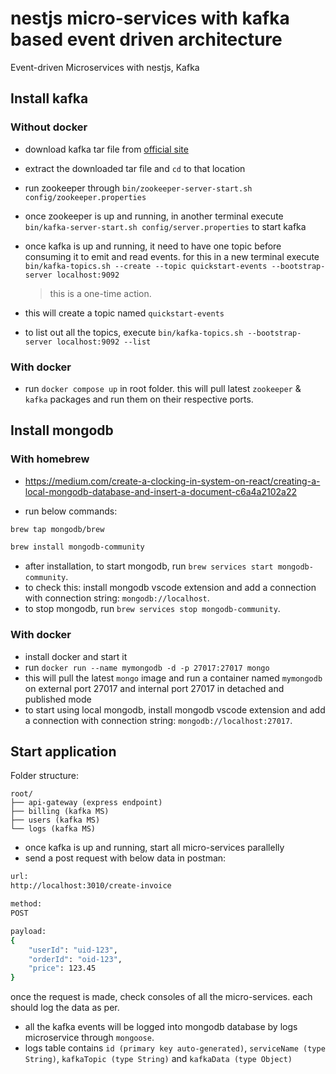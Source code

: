 # nestjs micro-services with kafka based event driven architecture

Event-driven Microservices with nestjs, Kafka

## Install kafka

### Without docker

- download kafka tar file from [official site](https://kafka.apache.org/documentation/#quickstart)
- extract the downloaded tar file and `cd` to that location
- run zookeeper through `bin/zookeeper-server-start.sh config/zookeeper.properties`
- once zookeeper is up and running, in another terminal execute `bin/kafka-server-start.sh config/server.properties` to start kafka
- once kafka is up and running, it need to have one topic before consuming it to emit and read events. for this in a new terminal execute `bin/kafka-topics.sh --create --topic quickstart-events --bootstrap-server localhost:9092`

  > this is a one-time action.

- this will create a topic named `quickstart-events`
- to list out all the topics, execute `bin/kafka-topics.sh --bootstrap-server localhost:9092 --list`

### With docker

- run `docker compose up` in root folder. this will pull latest `zookeeper` & `kafka` packages and run them on their respective ports.

## Install mongodb

### With homebrew

- https://medium.com/create-a-clocking-in-system-on-react/creating-a-local-mongodb-database-and-insert-a-document-c6a4a2102a22

- run below commands:

```bash
brew tap mongodb/brew
```

```bash
brew install mongodb-community
```

- after installation, to start mongodb, run `brew services start mongodb-community`.
- to check this: install mongodb vscode extension and add a connection with connection string: `mongodb://localhost`.
- to stop mongodb, run `brew services stop mongodb-community`.

### With docker

- install docker and start it
- run `docker run --name mymongodb -d -p 27017:27017 mongo`
- this will pull the latest `mongo` image and run a container named `mymongodb` on external port 27017 and internal port 27017 in detached and published mode
- to start using local mongodb, install mongodb vscode extension and add a connection with connection string: `mongodb://localhost:27017`.

## Start application

Folder structure:

```
root/
├── api-gateway (express endpoint)
├── billing (kafka MS)
├── users (kafka MS)
└── logs (kafka MS)
```

- once kafka is up and running, start all micro-services parallelly
- send a post request with below data in postman:

```bash
url:
http://localhost:3010/create-invoice

method:
POST

payload:
{
    "userId": "uid-123",
    "orderId": "oid-123",
    "price": 123.45
}
```

once the request is made, check consoles of all the micro-services. each should log the data as per.

- all the kafka events will be logged into mongodb database by logs microservice through `mongoose`.
- logs table contains `id (primary key auto-generated)`, `serviceName (type String)`, `kafkaTopic (type String)` and `kafkaData (type Object)`
